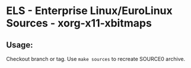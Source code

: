 # ELS - Enterprise Linux/EuroLinux Sources - xorg-x11-xbitmaps
 
## Usage:
  Checkout branch or tag. Use `make sources` to recreate  SOURCE0 archive.
